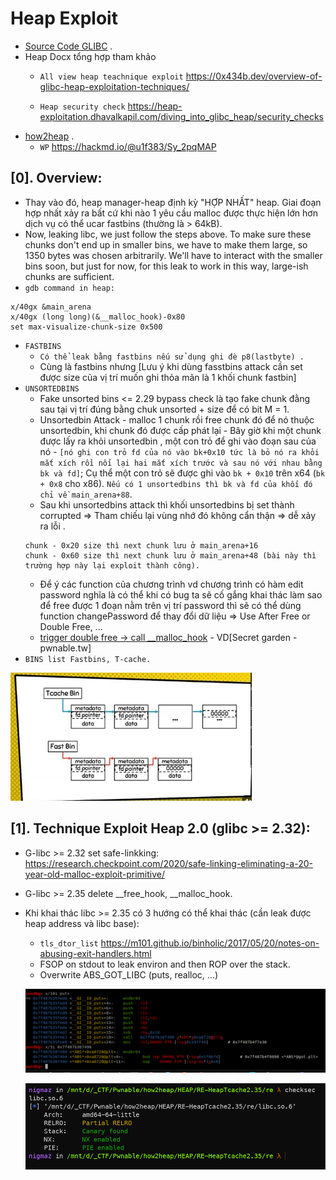 # Heap Exploit

- [Source Code GLIBC](https://elixir.bootlin.com/glibc/latest/source) .
- Heap Docx tổng hợp tham khảo
    * `All view heap teachnique exploit` https://0x434b.dev/overview-of-glibc-heap-exploitation-techniques/
  
    * `Heap security check` https://heap-exploitation.dhavalkapil.com/diving_into_glibc_heap/security_checks
- [how2heap](https://github.com/shellphish/how2heap) . 
    * `WP` https://hackmd.io/@u1f383/Sy_2pqMAP

## [0]. Overview:
- Thay vào đó, heap manager-heap định kỳ "HỢP NHẤT" heap. Giai đoạn hợp nhất xảy ra bất cứ khi nào 1 yêu cầu malloc được thực hiện lớn hơn dịch vụ có thể ucar fastbins (thường là > 64kB).
- Now, leaking libc, we just follow the steps above. To make sure these chunks don't end up in smaller bins, we have to make them large, so 1350 bytes was chosen arbitrarily. We'll have to interact with the smaller bins soon, but just for now, for this leak to work in this way, large-ish chunks are sufficient.
- `gdb command in heap:` 
```
x/40gx &main_arena 
x/40gx (long long)(&__malloc_hook)-0x80
set max-visualize-chunk-size 0x500
```
- `FASTBINS`
   * `Có thể leak bằng fastbins nếu sử dụng ghi đè p8(lastbyte) .`
   * Cùng là fastbins nhưng [Lưu ý khi dùng fasstbins attack cần set được size của vị trí muốn ghi thỏa mãn là 1 khối chunk fastbin]
- `UNSORTEDBINS`
   * Fake unsorted bins <= 2.29 bypass check là tạo fake chunk đằng sau tại vị trí đúng bằng chuk unsorted + size để có bit M = 1.
   * Unsortedbin Attack - malloc 1 chunk rồi free chunk đó để nó thuộc unsortedbin, khi chunk đó được cấp phát lại - Bây giờ khi một chunk được lấy ra khỏi unsortedbin , một con trỏ để ghi vào đoạn sau của nó - `[nó ghi con trỏ fd của nó vào bk+0x10 tức là bỏ nó ra khỏi mắt xích rồi nối lại hai mắt xích trước và sau nó với nhau bằng bk và fd]`; Cụ thể một con trỏ sẽ được ghi vào `bk + 0x10` trên x64 (`bk + 0x8` cho x86). `Nếu có 1 unsortedbins thì bk và fd của khối đó chỉ về main_arena+88`.
   * Sau khi unsortedbins attack thì khối unsortedbins bị set thành corrupted => Tham chiếu lại vùng nhớ đó không cẩn thận => dễ xảy ra lỗi .
   ```
   chunk - 0x20 size thì next chunk lưu ở main_arena+16
   chunk - 0x60 size thì next chunk lưu ở main_arena+48 (bài này thì trường hợp này lại exploit thành công).
   ```
   * Để ý các function của chương trình vd chương trình có hàm edit password nghĩa là có thể khi có bug ta sẽ cố gắng khai thác làm sao để free được 1 đoạn nằm trên vị trí password thì sẽ có thể dùng function changePassword để thay đổi dữ liệu => Use After Free or Double Free, ... 
   * [trigger double free -> call __malloc_hook](https://blog.osiris.cyber.nyu.edu/2017/09/30/csaw-ctf-2017-auir/) - VD[Secret garden - pwnable.tw]
- `BINS list Fastbins, T-cache.`

![bins-list](./images/bins-list.png)

## [1]. Technique Exploit Heap 2.0 (glibc >= 2.32):

- G-libc >= 2.32 set safe-linkking: https://research.checkpoint.com/2020/safe-linking-eliminating-a-20-year-old-malloc-exploit-primitive/
- G-libc >= 2.35 delete __free_hook, __malloc_hook.
- Khi khai thác libc >= 2.35 có 3 hướng có thể khai thác (cần leak được heap address và libc base):
   * `tls_dtor_list` https://m101.github.io/binholic/2017/05/20/notes-on-abusing-exit-handlers.html
   * FSOP on stdout to leak environ and then ROP over the stack.
   * Overwrite ABS_GOT_LIBC (puts, realloc, ...)

   ![abs_got_libc.png](./images/abs_got_libc.png)

   ![checksec_libc.png](./images/checksec_libc.png)





